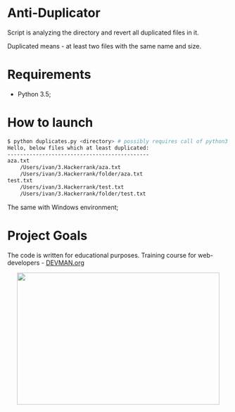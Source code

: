 
# Anti-Duplicator

Script is analyzing the directory and revert all duplicated files in it.

Duplicated means - at least two files with the same name and size.

# Requirements

 - Python 3.5;

# How to launch

```bash
$ python duplicates.py <directory> # possibly requires call of python3 executive instead of just python
Hello, below files which at least duplicated:
---------------------------------------------
aza.txt
    /Users/ivan/3.Hackerrank/aza.txt
    /Users/ivan/3.Hackerrank/folder/aza.txt
test.txt
    /Users/ivan/3.Hackerrank/test.txt
    /Users/ivan/3.Hackerrank/folder/test.txt
```

The same with Windows environment;


# Project Goals

The code is written for educational purposes. Training course for web-developers - [DEVMAN.org](https://devman.org)

<p align="center">
  <img width="460" height="300" src="https://media.giphy.com/media/l4FGBILjNaCtLious/giphy.gif">
</p>
